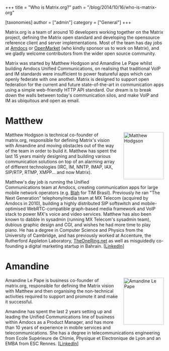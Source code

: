 +++
title = "Who is Matrix.org?"
path = "/blog/2014/10/16/who-is-matrix-org"

[taxonomies]
author = ["admin"]
category = ["General"]
+++

<p>Matrix.org is a team of around 10 developers working together on the Matrix project, defining the Matrix open standard and developing the opensource reference client and server implementations.  Most of the team has day jobs at <a href="http://amdocs.com">Amdocs</a> or <a href="http://www.openmarket.com">OpenMarket</a> (who kindly sponsor us to work on Matrix), and we gladly welcome contributors from the wider open source community.
</p>

<p>Matrix was started by Matthew Hodgson and Amandine Le Pape whilst building Amdocs Unified Communications, on realising that traditional VoIP and IM standards were insufficient to power featureful apps which can openly federate with one another.  Matrix is designed to support open federation for the current and future state-of-the-art in communication apps using a simple web-friendly HTTP API standard.  Our dream is to break down the walls between today's communication silos, and make VoIP and IM as ubiquitous and open as email.</p>

<h1>Matthew</h1>
<a href="http://matrix.org/blog/wp-content/uploads/2014/10/me.jpg"><img class="alignnone size-medium wp-image-162" style="float: right; margin-left: 1em; margin-bottom: 1em;" src="http://matrix.org/blog/wp-content/uploads/2014/10/me-257x300.jpg" alt="Matthew Hodgson" width="128" height="150" /></a>

<p>
Matthew Hodgson is technical co-founder of matrix.org, responsible for defining Matrix's vision with Amandine and moving obstacles out of the way of the team in order to build it.  Matthew has spent the last 15 years mainly designing and building various communication solutions on top of an alarming array of different technologies (IRC, IM, NNTP, IMAP, IAX, SIP/RTP, RTMP, XMPP... and now Matrix).
</p>
<p>Matthew's day job is running the Unified Communications team at Amdocs, creating communication apps for large mobile network operators (e.g. <a href="http://blah.com">Blah</a> for TIM Brasil).  Previously he ran "The Next Generation" telephony/media team at MX Telecom (acquired by Amdocs in 2010), building a highly distributed SIP softswitch and mobile-optimised WebRTC-compatible graph-based media framework and VoIP stack to power MX's voice and video services.  Matthew has also been known to dabble in sysadmin (running MX Telecom's sysadmin team), dubious graphic design and CGI, and wishes he had more time to play piano.  He has a degree in Computer Science and Physics from the University of Cambridge, and has previously worked at Accenture, the Rutherford Appleton Laboratory, <a href="http://www.theonering.net">TheOneRing.net</a> as well as misguidedly co-founding a digital marketing startup in Bahrain. [<a href="https://www.linkedin.com/profile/view?id=6841469">LinkedIn</a>]
</p>

<h1>Amandine</h1>
<a href="http://matrix.org/blog/wp-content/uploads/2014/10/am.jpg"><img class="alignnone size-full wp-image-163" style="float: right; margin-left: 1em; margin-bottom: 1em;" src="http://matrix.org/blog/wp-content/uploads/2014/10/am.jpg" alt="Amandine Le Pape" width="128" height="150" /></a>

<p>
Amandine Le Pape is business co-founder of matrix.org, responsible for defining the Matrix vision with Matthew and then organising the non-technical activities required to support and promote it and make it successful.
</p>
<p>Amandine has spent the last 2 years setting up and leading the Unified Communications line of business within Amdocs as a Product Manager, and has more than 10 years of experience in mobile services and telecommunications.  She has a degree in telecommunications engineering from Ecole Supérieure de Chimie, Physique et Electronique de Lyon and an EMBA from ESC Rennes. [<a href="https://www.linkedin.com/in/amandineroux">LinkedIn</a>]
</p>
